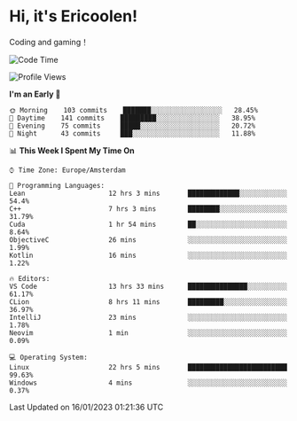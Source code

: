 # Hi, it's Ericoolen!
Coding and gaming！

<!--START_SECTION:waka-->
![Code Time](http://img.shields.io/badge/Code%20Time-622%20hrs%2052%20mins-blue)

![Profile Views](http://img.shields.io/badge/Profile%20Views-0-blue)

**I'm an Early 🐤** 

```text
🌞 Morning    103 commits    ███████░░░░░░░░░░░░░░░░░░   28.45% 
🌆 Daytime    141 commits    █████████░░░░░░░░░░░░░░░░   38.95% 
🌃 Evening    75 commits     █████░░░░░░░░░░░░░░░░░░░░   20.72% 
🌙 Night      43 commits     ███░░░░░░░░░░░░░░░░░░░░░░   11.88%

```


📊 **This Week I Spent My Time On** 

```text
⌚︎ Time Zone: Europe/Amsterdam

💬 Programming Languages: 
Lean                     12 hrs 3 mins       █████████████░░░░░░░░░░░░   54.4% 
C++                      7 hrs 3 mins        ████████░░░░░░░░░░░░░░░░░   31.79% 
Cuda                     1 hr 54 mins        ██░░░░░░░░░░░░░░░░░░░░░░░   8.64% 
ObjectiveC               26 mins             ░░░░░░░░░░░░░░░░░░░░░░░░░   1.99% 
Kotlin                   16 mins             ░░░░░░░░░░░░░░░░░░░░░░░░░   1.22%

🔥 Editors: 
VS Code                  13 hrs 33 mins      ███████████████░░░░░░░░░░   61.17% 
CLion                    8 hrs 11 mins       █████████░░░░░░░░░░░░░░░░   36.97% 
IntelliJ                 23 mins             ░░░░░░░░░░░░░░░░░░░░░░░░░   1.78% 
Neovim                   1 min               ░░░░░░░░░░░░░░░░░░░░░░░░░   0.09%

💻 Operating System: 
Linux                    22 hrs 5 mins       █████████████████████████   99.63% 
Windows                  4 mins              ░░░░░░░░░░░░░░░░░░░░░░░░░   0.37%

```


 Last Updated on 16/01/2023 01:21:36 UTC
<!--END_SECTION:waka-->


